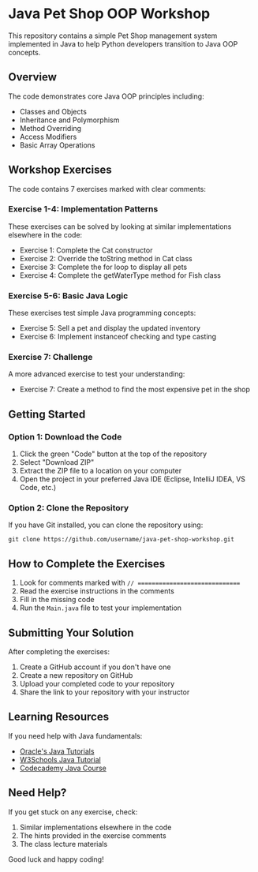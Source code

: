 # Java Pet Shop OOP Workshop

This repository contains a simple Pet Shop management system implemented in Java to help Python developers transition to Java OOP concepts.

## Overview

The code demonstrates core Java OOP principles including:
- Classes and Objects
- Inheritance and Polymorphism
- Method Overriding
- Access Modifiers
- Basic Array Operations

## Workshop Exercises

The code contains 7 exercises marked with clear comments:

### Exercise 1-4: Implementation Patterns
These exercises can be solved by looking at similar implementations elsewhere in the code:
- Exercise 1: Complete the Cat constructor
- Exercise 2: Override the toString method in Cat class
- Exercise 3: Complete the for loop to display all pets
- Exercise 4: Complete the getWaterType method for Fish class

### Exercise 5-6: Basic Java Logic
These exercises test simple Java programming concepts:
- Exercise 5: Sell a pet and display the updated inventory
- Exercise 6: Implement instanceof checking and type casting

### Exercise 7: Challenge
A more advanced exercise to test your understanding:
- Exercise 7: Create a method to find the most expensive pet in the shop

## Getting Started

### Option 1: Download the Code
1. Click the green "Code" button at the top of the repository
2. Select "Download ZIP"
3. Extract the ZIP file to a location on your computer
4. Open the project in your preferred Java IDE (Eclipse, IntelliJ IDEA, VS Code, etc.)

### Option 2: Clone the Repository
If you have Git installed, you can clone the repository using:

```
git clone https://github.com/username/java-pet-shop-workshop.git
```

## How to Complete the Exercises

1. Look for comments marked with `// =============================`
2. Read the exercise instructions in the comments
3. Fill in the missing code
4. Run the `Main.java` file to test your implementation

## Submitting Your Solution

After completing the exercises:

1. Create a GitHub account if you don't have one
2. Create a new repository on GitHub
3. Upload your completed code to your repository
4. Share the link to your repository with your instructor

## Learning Resources

If you need help with Java fundamentals:

- [Oracle's Java Tutorials](https://docs.oracle.com/javase/tutorial/)
- [W3Schools Java Tutorial](https://www.w3schools.com/java/)
- [Codecademy Java Course](https://www.codecademy.com/learn/learn-java)

## Need Help?

If you get stuck on any exercise, check:
1. Similar implementations elsewhere in the code
2. The hints provided in the exercise comments
3. The class lecture materials

Good luck and happy coding!
